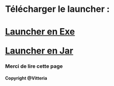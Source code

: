<h1> Télécharger le launcher :<h1>
<a href="https://openclassrooms.com">Launcher en Exe</a>
<p> </p>
<a href="https://openclassrooms.com">Launcher en Jar</a>
<h3> Merci de lire cette page </h3>
<h4> Copyright @Vitteria </h4>
